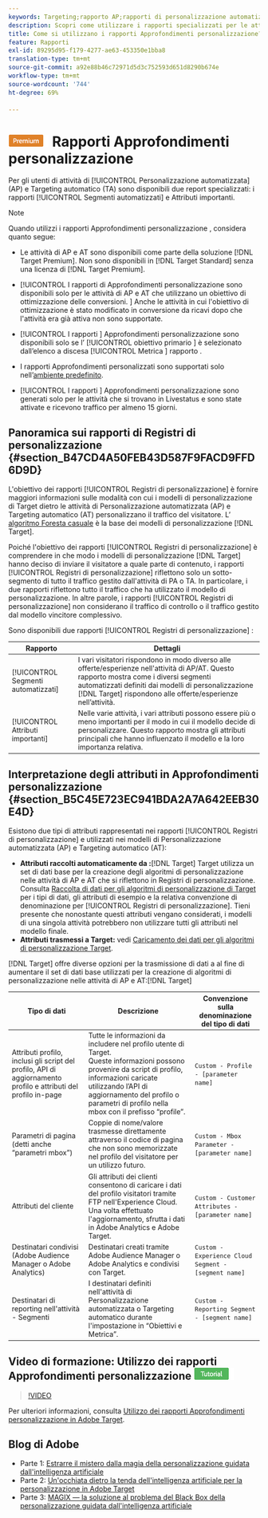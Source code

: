 ```yaml
---
keywords: Targeting;rapporto AP;rapporti di personalizzazione automatizzata:targeting automatico;auto targeting;rapporto di targeting automatico;report di targeting automatico;personalizzazione;approfondimenti;segmenti automatizzati;FAQ;domande frequenti;attributi importanti
description: Scopri come utilizzare i rapporti specializzati per le attività di Automated Personalization (AP) e Targeting automatico (AT) - Segmenti automatizzati e Attributi importanti.
title: Come si utilizzano i rapporti Approfondimenti personalizzazione?
feature: Rapporti
exl-id: 89295d95-f179-4277-ae63-453350e1bba8
translation-type: tm+mt
source-git-commit: a92e88b46c72971d5d3c752593d651d8290b674e
workflow-type: tm+mt
source-wordcount: '744'
ht-degree: 69%

---
```


# ![PREMIUM](/help/assets/premium.png) Rapporti Approfondimenti personalizzazione

Per gli utenti di attività di [!UICONTROL Personalizzazione automatizzata] (AP) e Targeting automatico (TA) sono disponibili due report specializzati: i rapporti [!UICONTROL Segmenti automatizzati] e Attributi importanti.

>[!NOTE]
>
>Quando utilizzi i rapporti Approfondimenti personalizzazione , considera quanto segue:
>
>* Le attività di AP e AT sono disponibili come parte della soluzione [!DNL Target Premium]. Non sono disponibili in [!DNL Target Standard] senza una licenza di [!DNL Target Premium].
   >
   >
* [!UICONTROL I rapporti di Approfondimenti personalizzazione sono disponibili solo per le attività di AP e AT che utilizzano un obiettivo di ottimizzazione delle conversioni. ] Anche le attività in cui l&#39;obiettivo di ottimizzazione è stato modificato in conversione da ricavi dopo che l&#39;attività era già attiva non sono supportate.
   >
   >
* [!UICONTROL I rapporti ] Approfondimenti personalizzazione sono disponibili solo se l’ [!UICONTROL obiettivo primario ] è selezionato dall’elenco a discesa  [!UICONTROL Metrica ] rapporto .
   >
   >
* I rapporti Approfondimenti personalizzati sono supportati solo nell’[ambiente predefinito](/help/administrating-target/hosts.md).
   >
   >
* [!UICONTROL I rapporti ] Approfondimenti personalizzazione sono generati solo per le attività che si trovano in   Livestatus e sono state attivate e ricevono traffico per almeno 15 giorni.


## Panoramica sui rapporti di Registri di personalizzazione {#section_B47CD4A50FEB43D587F9FACD9FFD6D9D}

L&#39;obiettivo dei rapporti [!UICONTROL Registri di personalizzazione] è fornire maggiori informazioni sulle modalità con cui i modelli di personalizzazione di Target dietro le attività di Personalizzazione automatizzata (AP) e Targeting automatico (AT) personalizzano il traffico del visitatore.  L’ [algoritmo Foresta casuale](/help/c-activities/t-automated-personalization/algo-random-forest.md) è la base dei modelli di personalizzazione [!DNL Target].

Poiché l&#39;obiettivo dei rapporti [!UICONTROL Registri di personalizzazione] è comprendere in che modo i modelli di personalizzazione [!DNL Target] hanno deciso di inviare il visitatore a quale parte di contenuto, i rapporti [!UICONTROL Registri di personalizzazione] riflettono solo un sotto-segmento di tutto il traffico gestito dall&#39;attività di PA o TA. In particolare, i due rapporti riflettono tutto il traffico che ha utilizzato il modello di personalizzazione. In altre parole, i rapporti [!UICONTROL Registri di personalizzazione] non considerano il traffico di controllo o il traffico gestito dal modello vincitore complessivo.

Sono disponibili due rapporti [!UICONTROL Registri di personalizzazione] :

| Rapporto | Dettagli |
|--- |--- |
| [!UICONTROL Segmenti automatizzati] | I vari visitatori rispondono in modo diverso alle offerte/esperienze nell&#39;attività di AP/AT. Questo rapporto mostra come i diversi segmenti automatizzati definiti dai modelli di personalizzazione [!DNL Target] rispondono alle offerte/esperienze nell’attività. |
| [!UICONTROL Attributi importanti] | Nelle varie attività, i vari attributi possono essere più o meno importanti per il modo in cui il modello decide di personalizzare. Questo rapporto mostra gli attributi principali che hanno influenzato il modello e la loro importanza relativa. |

## Interpretazione degli attributi in Approfondimenti personalizzazione {#section_B5C45E723EC941BDA2A7A642EEB30E4D}

Esistono due tipi di attributi rappresentati nei rapporti [!UICONTROL Registri di personalizzazione] e utilizzati nei modelli di Personalizzazione automatizzata (AP) e Targeting automatico (AT):

* **Attributi raccolti automaticamente da :**[!DNL Target] Target utilizza un set di dati base per la creazione degli algoritmi di personalizzazione nelle attività di AP e AT che si riflettono in Registri di personalizzazione. Consulta [Raccolta di dati per gli algoritmi di personalizzazione di Target](/help/c-activities/t-automated-personalization/ap-data.md) per i tipi di dati, gli attributi di esempio e la relativa convenzione di denominazione per [!UICONTROL Registri di personalizzazione]. Tieni presente che nonostante questi attributi vengano considerati, i modelli di una singola attività potrebbero non utilizzare tutti gli attributi nel modello finale.
* **Attributi trasmessi a Target:** vedi [Caricamento dei dati per gli algoritmi di personalizzazione Target](/help/c-activities/t-automated-personalization/uploading-data-for-the-target-personalization-algorithms.md).

[!DNL Target] offre diverse opzioni per la trasmissione di dati a al fine di aumentare il set di dati base utilizzati per la creazione di algoritmi di personalizzazione nelle attività di AP e AT:[!DNL Target]

| Tipo di dati | Descrizione | Convenzione sulla denominazione del tipo di dati |
|--- |--- |--- |
| Attributi profilo, inclusi gli script del profilo, API di aggiornamento profilo e attributi del profilo in-page | Tutte le informazioni da includere nel profilo utente di Target.<br>Queste informazioni possono provenire da script di profilo, informazioni caricate utilizzando l’API di aggiornamento del profilo o parametri di profilo nella mbox con il prefisso “profile”. | `Custom - Profile - [parameter name]` |
| Parametri di pagina (detti anche “parametri mbox”) | Coppie di nome/valore trasmesse direttamente attraverso il codice di pagina che non sono memorizzate nel profilo del visitatore per un utilizzo futuro. | `Custom - Mbox Parameter - [parameter name]` |
| Attributi del cliente | Gli attributi dei clienti consentono di caricare i dati del profilo visitatori tramite FTP nell&#39;Experience Cloud. Una volta effettuato l&#39;aggiornamento, sfrutta i dati in Adobe Analytics e Adobe Target. | `Custom - Customer Attributes - [parameter name]` |
| Destinatari condivisi (Adobe Audience Manager o Adobe Analytics) | Destinatari creati tramite Adobe Audience Manager o Adobe Analytics e condivisi con Target. | `Custom - Experience Cloud Segment - [segment name]` |
| Destinatari di reporting nell&#39;attività - Segmenti | I destinatari definiti nell&#39;attività di Personalizzazione automatizzata o Targeting automatico durante l&#39;impostazione in “Obiettivi e Metrica”. | `Custom - Reporting Segment - [segment name]` |

## Video di formazione: Utilizzo dei rapporti Approfondimenti personalizzazione  ![Badge tutorial](/help/assets/tutorial.png)

>[!VIDEO](https://video.tv.adobe.com/v/25601/)

Per ulteriori informazioni, consulta [Utilizzo dei rapporti Approfondimenti personalizzazione in Adobe Target](https://helpx.adobe.com/target/kt/using/personalization-insights-report-feature-video-use.html).

## Blog di Adobe

* Parte 1: [Estrarre il mistero dalla magia della personalizzazione guidata dall&#39;intelligenza artificiale](https://theblog.adobe.com/taking-mystery-magic-ai-driven-personalization-part-1/)
* Parte 2: [Un&#39;occhiata dietro la tenda dell&#39;intelligenza artificiale per la personalizzazione in Adobe Target](https://theblog.adobe.com/a-peek-behind-the-curtain-of-ai-for-personalization-in-adobe-target/)
* Parte 3: [MAGIX — la soluzione al problema del Black Box della personalizzazione guidata dall&#39;intelligenza artificiale](https://theblog.adobe.com/magix-the-solution-to-the-black-box-issue-of-ai-driven-personalization/)

